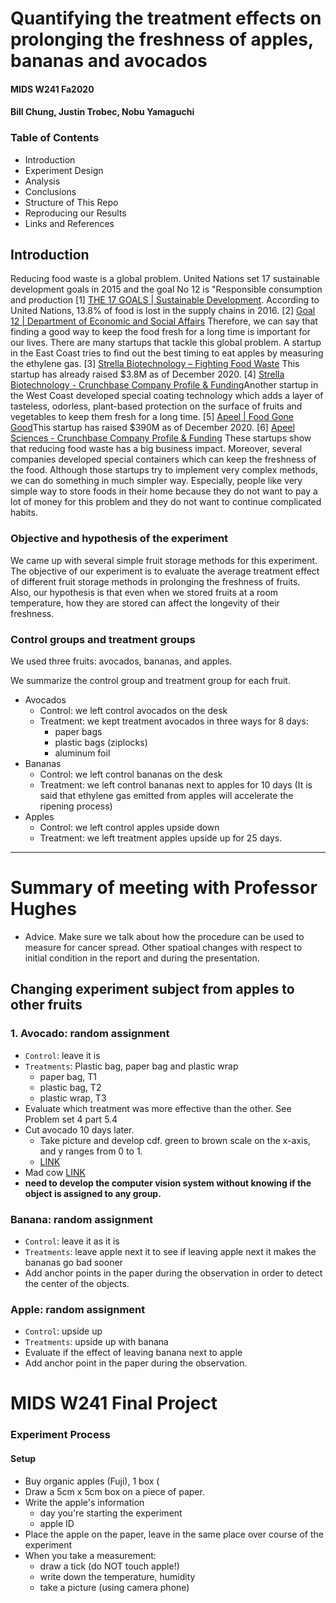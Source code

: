 Quantifying the treatment effects on prolonging the freshness of apples, bananas and avocados
=============================================================================================
#### MIDS W241 Fa2020
#### Bill Chung, Justin Trobec, Nobu Yamaguchi

### Table of Contents

* Introduction
* Experiment Design
* Analysis
* Conclusions
* Structure of This Repo
* Reproducing our Results
* Links and References

## Introduction

Reducing food waste is a global problem. United Nations set 17 sustainable development goals in 2015 and the goal No 12 is "Responsible consumption and production [1] [THE 17 GOALS | Sustainable Development](https://sdgs.un.org/goals). According to United Nations, 13.8% of food is lost in the supply chains in 2016. [2] [Goal 12 | Department of Economic and Social Affairs](https://sdgs.un.org/goals/goal12) Therefore, we can say that finding a good way to keep the food fresh for a long time is important for our lives.
There are many startups that tackle this global problem. A startup in the East Coast tries to find out the best timing to eat apples by measuring the ethylene gas. [3] [Strella Biotechnology – Fighting Food Waste](https://www.strellabiotech.com/) This startup has already raised $3.8M as of December 2020. [4] [Strella Biotechnology - Crunchbase Company Profile & Funding](https://www.crunchbase.com/organization/strella-biotechnology)Another startup in the West Coast developed special coating technology which adds a layer of tasteless, odorless, plant-based protection on the surface of fruits and vegetables to keep them fresh for a long time.  [5] [Apeel | Food Gone Good](https://www.apeel.com/)This startup has raised $390M as of December 2020. [6] [Apeel Sciences - Crunchbase Company Profile & Funding](https://www.crunchbase.com/organization/apeel-sciences) These startups show that reducing food waste has a big business impact.
Moreover, several companies developed special containers which can keep the freshness of the food. Although those startups try to implement very complex methods, we can do something in much simpler way. Especially, people like very simple way to store foods in their home because they do not want to pay a lot of money for this problem and they do not want to continue complicated habits.

### Objective and hypothesis of the experiment
We came up with several simple fruit storage methods for this experiment.
The objective of our experiment is to evaluate the average treatment effect of different fruit storage methods in prolonging the freshness of fruits.  
Also, our hypothesis is that even when we stored fruits at a room temperature, how they are stored can affect the longevity of their freshness.

### Control groups and treatment groups

We used three fruits: avocados, bananas, and apples.

We summarize the control group and treatment group for each fruit.

* Avocados
	* Control: we left control avocados on the desk
	* Treatment: we kept treatment avocados in three ways for 8 days:
		* paper bags
		* plastic bags (ziplocks)
		* aluminum foil
* Bananas
	* Control: we left control bananas on the desk
	* Treatment: we left control bananas next to apples for 10 days
	(It is said that ethylene gas emitted from apples will accelerate the ripening process)
* Apples
	* Control: we left control apples upside down
	* Treatment: we left treatment apples upside up for 25 days.
    
    
    
    
    
    
    
    
----------------------------    
# Summary of meeting with Professor Hughes

- Advice. Make sure we talk about how the procedure can be used to measure for cancer spread. Other spatioal changes with respect to initial condition in the 
report and during the presentation.

## Changing experiment subject from apples to other fruits

### 1.	Avocado: random assignment
- 	`Control`: leave it is
- 	`Treatments`: Plastic bag, paper bag and plastic wrap
    - paper bag, T1
    - plastic bag, T2
    - plastic wrap, T3
-   Evaluate which treatment was more effective than the other.  See Problem set 4 part 5.4
-  Cut avocado 10 days later.
    - Take picture and develop cdf.  green to brown scale on the x-axis, and y ranges from 0 to 1. 
    - [LINK](https://www.schemecolor.com/green-with-brown-color-combination.php)
- Mad cow [LINK](https://www.mayoclinic.org/diseases-conditions/creutzfeldt-jakob-disease/diagnosis-treatment/drc-20371230#:~:text=Only%20a%20brain%20biopsy%20or,presence%20of%20Creutzfeldt%2DJakob%20disease.)
- **need to develop the computer vision system without knowing if the object is assigned to any group.**

### Banana: random assignment
-	`Control`: leave it as it is
-	`Treatments`: leave apple next it to see if leaving apple next it makes the bananas go bad sooner
-    Add anchor points in the paper during the observation in order to detect the center of the objects. 

### Apple: random assignment
- `Control`: upside up
- `Treatments`: upside up with banana
- Evaluate if the effect of leaving banana next to apple
-    Add anchor point in the paper during the observation. 










# MIDS W241 Final Project
### Experiment Process

#### Setup
- Buy organic apples (Fuji), 1 box (
- Draw a 5cm x 5cm box on a piece of paper.
- Write the apple's information 
  - day you're starting the experiment
  - apple ID
- Place the apple on the paper, leave in the same place over course of the experiment
- When you take a measurement:
  - draw a tick (do NOT touch apple!)
  - write down the temperature, humidity
  - take a picture (using camera phone)
